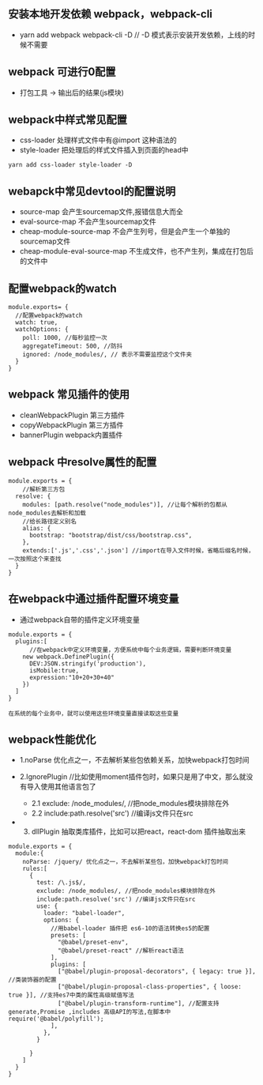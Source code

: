 ## 安装本地开发依赖 webpack，webpack-cli
- yarn add  webpack webpack-cli -D //  -D 模式表示安装开发依赖，上线的时候不需要

## webpack 可进行0配置
- 打包工具 -> 输出后的结果(js模块)

## webpack中样式常见配置
- css-loader 处理样式文件中有@import 这种语法的
- style-loader 把处理后的样式文件插入到页面的head中

```
yarn add css-loader style-loader -D
```

## webapck中常见devtool的配置说明
- source-map        会产生sourcemap文件,报错信息大而全
- eval-source-map   不会产生sourcemap文件
- cheap-module-source-map   不会产生列号，但是会产生一个单独的sourcemap文件
- cheap-module-eval-source-map  不生成文件，也不产生列，集成在打包后的文件中

## 配置webpack的watch
```
module.exports= {
  //配置webpack的watch
  watch: true,
  watchOptions: {
    poll: 1000, //每秒监控一次
    aggregateTimeout: 500, //防抖
    ignored: /node_modules/, // 表示不需要监控这个文件夹
  }
}
```

## webpack 常见插件的使用
- cleanWebpackPlugin  第三方插件
- copyWebpackPlugin 第三方插件
- bannerPlugin webpack内置插件


## webpack 中resolve属性的配置
```
module.exports = {
    //解析第三方包
  resolve: {
    modules: [path.resolve("node_modules")], //让每个解析的包都从node_modules去解析和加载
    //给长路径定义别名
    alias: {
      bootstrap: "bootstrap/dist/css/bootstrap.css",
    },
    extends:['.js','.css','.json'] //import在导入文件时候，省略后缀名时候，一次按照这个来查找
  }
}
```

## 在webpack中通过插件配置环境变量
- 通过webpack自带的插件定义环境变量
```
module.exports = {
  plugins:[
      //在webpack中定义环境变量，方便系统中每个业务逻辑，需要判断环境变量
    new webpack.DefinePlugin({
      DEV:JSON.stringify('production'),
      isMobile:true,
      expression:"10+20+30+40"
    })
  ]
}

在系统的每个业务中，就可以使用这些环境变量直接读取这些变量
```

## webpack性能优化 
- 1.noParse   优化点之一，不去解析某些包依赖关系，加快webpack打包时间

- 2.IgnorePlugin  //比如使用moment插件包时，如果只是用了中文，那么就没有导入使用其他语言包了
  - 2.1 exclude: /node_modules/, //把node_modules模块排除在外
  - 2.2 include:path.resolve('src') //编译js文件只在src

- 3. dllPlugin  抽取类库插件，比如可以把react，react-dom 插件抽取出来



```
module.exports = {
  module:{
    noParse: /jquery/ 优化点之一，不去解析某些包，加快webpack打包时间
    rules:[
      {
        test: /\.js$/,
        exclude: /node_modules/, //把node_modules模块排除在外
        include:path.resolve('src') //编译js文件只在src
        use: {
          loader: "babel-loader",
          options: {
            //用babel-loader 插件把 es6-10的语法转换es5的配置
            presets: [
              "@babel/preset-env",
              "@babel/preset-react" //解析react语法
            ],
            plugins: [
              ["@babel/plugin-proposal-decorators", { legacy: true }], //类装饰器的配置
              ["@babel/plugin-proposal-class-properties", { loose: true }], //支持es7中类的属性高级赋值写法
              ["@babel/plugin-transform-runtime"], //配置支持generate,Promise ,includes 高级API的写法,在脚本中 require('@babel/polyfill');
            ],
          },
        }
        
      }
    ]
  }
}
```
